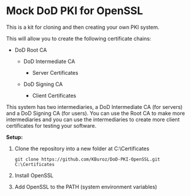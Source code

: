 # Mock DoD PKI for OpenSSL

This is a kit for cloning and then creating your own PKI system.

This will allow you to create the following certificate chains:

- DoD Root CA
  - DoD Intermediate CA
    - Server Certificates

  - DoD Signing CA
    - Client Certificates

This system has two intermediaries, a DoD Intermediate CA (for servers) and a DoD Signing CA (for users).  You can use the Root CA to make more intermediaries and you can use the intermediaries to create more client certificates for testing your software.

**Setup:**

>
  1. Clone the repository into a new folder at C:\Certificates

         git clone https://github.com/KBuroz/DoD-PKI-OpenSSL.git C:\Certificates

  2. Install OpenSSL
  3. Add OpenSSL to the PATH (system environment variables)